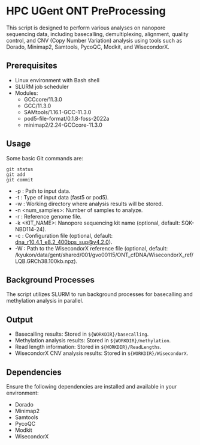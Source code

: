 # HPC UGent ONT PreProcessing
This script is designed to perform various analyses on nanopore sequencing data, including basecalling, demultiplexing, alignment, quality control, and CNV (Copy Number Variation) analysis using tools such as Dorado, Minimap2, Samtools, PycoQC, Modkit, and WisecondorX.

## Prerequisites

- Linux environment with Bash shell
- SLURM job scheduler
- Modules:
  - GCCcore/11.3.0
  - GCC/11.3.0 
  - SAMtools/1.16.1-GCC-11.3.0 
  - pod5-file-format/0.1.8-foss-2022a 
  - minimap2/2.24-GCCcore-11.3.0

## Usage
Some basic Git commands are:
```
git status
git add
git commit
```

- -p <InputDataPath>: Path to input data.
- -t <InputDataType>: Type of input data (fast5 or pod5).
- -w <WORKDIR>: Working directory where analysis results will be stored.
- -n <num_samples>: Number of samples to analyze.
- -r <REF>: Reference genome file.
- -k <KIT_NAME>: Nanopore sequencing kit name (optional, default: SQK-NBD114-24).
- -c <CONFIG>: Configuration file (optional, default: dna_r10.4.1_e8.2_400bps_sup@v4.2.0).
- -W <WISECONDORREF>: Path to the WisecondorX reference file (optional, default: /kyukon/data/gent/shared/001/gvo00115/ONT_cfDNA/WisecondorX_ref/LQB.GRCh38.100kb.npz).

## Background Processes

The script utilizes SLURM to run background processes for basecalling and methylation analysis in parallel.

## Output

- Basecalling results: Stored in `${WORKDIR}/basecalling`.
- Methylation analysis results: Stored in `${WORKDIR}/methylation`.
- Read length information: Stored in `${WORKDIR}/ReadLengths`.
- WisecondorX CNV analysis results: Stored in `${WORKDIR}/WisecondorX`.

## Dependencies
Ensure the following dependencies are installed and available in your environment:

- Dorado
- Minimap2
- Samtools
- PycoQC
- Modkit
- WisecondorX



